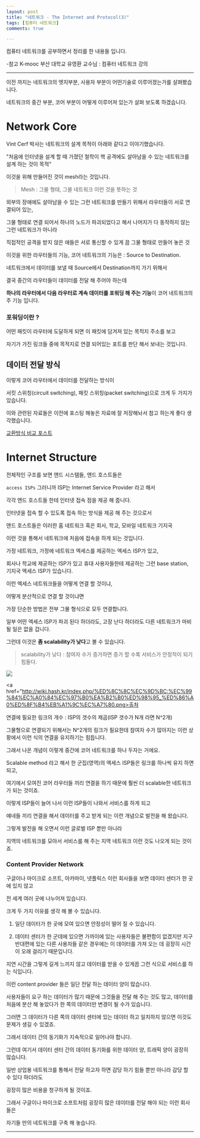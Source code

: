 ```yaml
---
layout: post
title: "네트워크 - The Internet and Protocol(3)"
tags: [컴퓨터 네트워크]
comments: true

---
```


컴퓨터 네트워크를 공부하면서 정리를 한 내용들 입니다.

-참고 K-mooc 부산 대학교 유영환 교수님 : 컴퓨터 네트워크 강의

---

이전 까지는 네트워크의 엣지부분, 사용자 부분이 어떤기술로 이루어졌는가를 살펴봤습니다.

네트워크의 중간 부분, 코어 부분이 어떻게 이루어져 있는가 살펴 보도록 하겠습니다.

# Network Core

Vint Cerf 박사는 네트워크의 설계 목적이 아래와 같다고 이야기했습니다.

"처음에 인터넷을 설계 할 때 가졌던 철학이 핵 공격에도 살아남을 수 있는 네트워크를 설계 하는 것이 목적"

이것을 위해 만들어진 것이 mesh라는 것입니다.

> Mesh : 그물 형태, 그물 네트워크 이런 것을 뜻하는 것

외부의 장애에도 살아남을 수 있는 그런 네트워크를 만들기 위해서 라우터들이 서로 연결되어 있는,

그물 형태로 연결 되어서 하나의 노드가 파괴되었다고 해서 나머지가 다 동작하지 않는 그런 네트워크가 아니라

직접적인 공격을 받지 않은 애들은 서로 통신할 수 있게 끔 그물 형태로 만들어 놓은 것

이것을 위한 라우터들의 기능, 코어 네트워크의 기능은 : Source to Destination.

네트워크에서 데이터를 보낼 때 Source에서 Destination까지 가기 위해서 

결국 중간의 라우터들이 데이터를 전달 해 주어야 하는데 

<strong>하나의 라우터에서 다음 라우터로 계속 데이터를 포워딩 해 주는 기능</strong>이 코어 네트워크의 주 기능 입니다.

### 포워딩이란 ?

어떤 패킷이 라우터에 도달하게 되면 이 패킷에 담겨져 있는 목적지 주소를 보고

자기가 가진 링크들 중에 목적지로 연결 되어있는 포트를 판단 해서 보내는 것입니다.

## 데이터 전달 방식

이렇게 코어 라우터에서 데이터를 전달하는 방식이

서킷 스위칭(circuit switching), 패킷 스위칭(packet switching)으로  크게 두 가지가 있습니다.

이와 관련된 자료들은 이전에 포스팅 해놓은 자료에 잘 저장해놔서 참고 하는게 좋다 생각했습니다.

<a href="https://junghyun100.github.io/%EB%84%A4%ED%8A%B8%EC%9B%8C%ED%81%AC-%EC%A0%84%EB%8B%AC%EB%B0%A9%EC%8B%9D-%EB%B9%84%EA%B5%90/">교환방식 비교 포스트</a>

# Internet Structure

전체적인 구조를 보면 앤드 시스템들, 앤드 호스트들은

`access ISPs` 그러니까 ISP는 Internet Service Provider 라고 해서

각각 앤드 호스트들 한테 인터넷 접속 점을 제공 해 줍니다.

인터넷을 접속 할 수 있도록 접속 하는 방식을 제공 해 주는 것으로서

앤드 호스트들은 이러한 홈 네트워크 혹은 회사, 학교, 모바일 네트워크 기지국

이런 것을 통해서 네트워크에 처음에 접속을 하게 되는 것입니다.

가정 네트워크, 가정에 네트워크 엑세스를 제공하는 엑세스 ISP가 있고,

회사나 학교에 제공하는 ISP가 있고 휴대 사용자들한테 제공하는 그런 base station, 기지국 엑세스 ISP가 있습니다.

이런 엑세스 네트워크들을 어떻게 연결 할 것이냐, 

어떻게 분산적으로 연결 할 것이냐면

가장 단순한 방법은 전부 그물 형식으로 모두 연결합니다.

일부 어떤 엑세스 ISP가 파괴 된다 하더라도, 고장 난다 하더라도 다른 네트워크가 마비 될 일은 없을 겁니다.

그런데 이것은 <strong>좀 scalability가 낮다</strong>고 볼 수 있습니다.

> scalability가 낮다 : 참여자 수가 증가하면 증가 할 수록 서비스가 안정적이 되기 힘들다.

<img src ="http://wiki.hash.kr/images/a/a8/%EC%99%84%EC%A0%84%EC%97%B0%EA%B2%B0%ED%98%95_%ED%86%A0%ED%8F%B4%EB%A1%9C%EC%A7%80.png">

<a href="http://wiki.hash.kr/index.php/%ED%8C%8C%EC%9D%BC:%EC%99%84%EC%A0%84%EC%97%B0%EA%B2%B0%ED%98%95_%ED%86%A0%ED%8F%B4%EB%A1%9C%EC%A7%80.png>출처</a>

연결에 필요한 링크의 개수 : ISP의 갯수의 제곱(ISP 갯수가 N개 라면 N^2개)

그물형으로 연결되기 위해서는 N^2개의 링크가 필요한데 참여자 수가 많아지는 이런 상황에서 이런 식의 연결을 유지하기는 힘듭니다.

그래서 나온 개념이 이렇게 중간에 코어 네트워크를 하나 두자는 거에요.

Scalable method 라고 해서 한 군집(영역)의 엑세스 ISP들은 링크를 하나씩 유지 하면 되고,

여기에서 모여진 코어 라우터들 끼리 연결을 하기 때문에 훨씬 더 scalable한 네트워크가 되는 것이죠.

이렇게 ISP들이 늘어 나서 이런 ISP들이 나와서 서비스를 하게 되고

얘네들 끼리 연결을 해서 데이터를 주고 받게 되는 이런 개념으로 발전을 해 왔습니다.

그렇게 발전을 해 오면서 이런 글로벌 ISP 뿐만 아니라

지역의 네트워크를 모아서 서비스를 해 주는 지역 네트워크 이런 것도 나오게 되는 것이죠.

### Content Provider Network

구글이나 마이크로 소프트, 아카마이, 넷플릭스 이런 회사들을 보면 데이터 센터가 한 곳에 있지 않고

전 세계 여러 곳에 나누어져 있습니다.

크게 두 가지 이유를 생각 해 볼 수 있습니다.

1. 일단 데이터가 한 곳에 모여 있으면 안정성이 떨어 질 수 있습니다.

2. 데이터 센터가 한 군데에 있으면 가까이에 있는 사용자들은 불편함이 없겠지만 지구 반대편에 있는 다른 사용자들 같은 경우에는 이 데이터를 가져 오는 데 굉장히 시간이 오래 걸리기 때문입니다.

지연 시간을 그렇게 길게 느끼지 않고 데이터를 받을 수 있게끔 그런 식으로 서비스를 하는 식입니다.

이런 content provider 들은 일단 전달 하는 데이터 양이 많습니다.

사용자들이 요구 하는 데이터가 많기 때문에 그것들을 전달 해 주는 것도 많고, 데이터를 처음에 분산 해 놓았다가 한 쪽의 데이터만 변경이 될 수가 있습니다.

그러면 그 데이터가 다른 쪽의 데이터 센터에 있는 데이터 하고 일치하지 않으면 이것도 문제가 생길 수 있겠죠.

그래서 데이터 간의 동기화가 지속적으로 일어나야 합니다.

그런데 여기서 데이터 센터 간의 데이터 동기화를 위한 데이터 양, 트래픽 양이 굉장히 많습니다.

일반 상업용 네트워크를 통해서 전달 하고자 하면 감당 하기 힘들 뿐만 아니라 감당 할 수 있다 하더라도

굉장히 많은 비용을 청구하게 될 것이죠.

그래서 구글이나 마이크로 소프트처럼 굉장히 많은 데이터를 전달 해야 되는 이런 회사들은

자기들 만의 네트워크를 구축 해 놓습니다.


---
